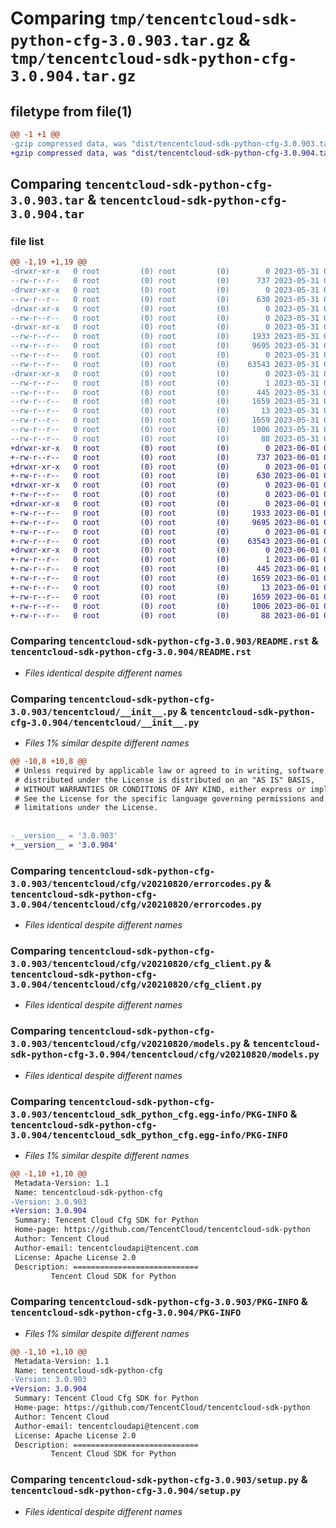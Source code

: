 # Comparing `tmp/tencentcloud-sdk-python-cfg-3.0.903.tar.gz` & `tmp/tencentcloud-sdk-python-cfg-3.0.904.tar.gz`

## filetype from file(1)

```diff
@@ -1 +1 @@
-gzip compressed data, was "dist/tencentcloud-sdk-python-cfg-3.0.903.tar", last modified: Wed May 31 02:06:19 2023, max compression
+gzip compressed data, was "dist/tencentcloud-sdk-python-cfg-3.0.904.tar", last modified: Thu Jun  1 02:29:09 2023, max compression
```

## Comparing `tencentcloud-sdk-python-cfg-3.0.903.tar` & `tencentcloud-sdk-python-cfg-3.0.904.tar`

### file list

```diff
@@ -1,19 +1,19 @@
-drwxr-xr-x   0 root         (0) root         (0)        0 2023-05-31 02:06:19.000000 tencentcloud-sdk-python-cfg-3.0.903/
--rw-r--r--   0 root         (0) root         (0)      737 2023-05-31 02:06:19.000000 tencentcloud-sdk-python-cfg-3.0.903/README.rst
-drwxr-xr-x   0 root         (0) root         (0)        0 2023-05-31 02:06:19.000000 tencentcloud-sdk-python-cfg-3.0.903/tencentcloud/
--rw-r--r--   0 root         (0) root         (0)      630 2023-05-31 02:06:19.000000 tencentcloud-sdk-python-cfg-3.0.903/tencentcloud/__init__.py
-drwxr-xr-x   0 root         (0) root         (0)        0 2023-05-31 02:06:19.000000 tencentcloud-sdk-python-cfg-3.0.903/tencentcloud/cfg/
--rw-r--r--   0 root         (0) root         (0)        0 2023-05-31 02:06:19.000000 tencentcloud-sdk-python-cfg-3.0.903/tencentcloud/cfg/__init__.py
-drwxr-xr-x   0 root         (0) root         (0)        0 2023-05-31 02:06:19.000000 tencentcloud-sdk-python-cfg-3.0.903/tencentcloud/cfg/v20210820/
--rw-r--r--   0 root         (0) root         (0)     1933 2023-05-31 02:06:19.000000 tencentcloud-sdk-python-cfg-3.0.903/tencentcloud/cfg/v20210820/errorcodes.py
--rw-r--r--   0 root         (0) root         (0)     9695 2023-05-31 02:06:19.000000 tencentcloud-sdk-python-cfg-3.0.903/tencentcloud/cfg/v20210820/cfg_client.py
--rw-r--r--   0 root         (0) root         (0)        0 2023-05-31 02:06:19.000000 tencentcloud-sdk-python-cfg-3.0.903/tencentcloud/cfg/v20210820/__init__.py
--rw-r--r--   0 root         (0) root         (0)    63543 2023-05-31 02:06:19.000000 tencentcloud-sdk-python-cfg-3.0.903/tencentcloud/cfg/v20210820/models.py
-drwxr-xr-x   0 root         (0) root         (0)        0 2023-05-31 02:06:19.000000 tencentcloud-sdk-python-cfg-3.0.903/tencentcloud_sdk_python_cfg.egg-info/
--rw-r--r--   0 root         (0) root         (0)        1 2023-05-31 02:06:19.000000 tencentcloud-sdk-python-cfg-3.0.903/tencentcloud_sdk_python_cfg.egg-info/dependency_links.txt
--rw-r--r--   0 root         (0) root         (0)      445 2023-05-31 02:06:19.000000 tencentcloud-sdk-python-cfg-3.0.903/tencentcloud_sdk_python_cfg.egg-info/SOURCES.txt
--rw-r--r--   0 root         (0) root         (0)     1659 2023-05-31 02:06:19.000000 tencentcloud-sdk-python-cfg-3.0.903/tencentcloud_sdk_python_cfg.egg-info/PKG-INFO
--rw-r--r--   0 root         (0) root         (0)       13 2023-05-31 02:06:19.000000 tencentcloud-sdk-python-cfg-3.0.903/tencentcloud_sdk_python_cfg.egg-info/top_level.txt
--rw-r--r--   0 root         (0) root         (0)     1659 2023-05-31 02:06:19.000000 tencentcloud-sdk-python-cfg-3.0.903/PKG-INFO
--rw-r--r--   0 root         (0) root         (0)     1006 2023-05-31 02:06:19.000000 tencentcloud-sdk-python-cfg-3.0.903/setup.py
--rw-r--r--   0 root         (0) root         (0)       88 2023-05-31 02:06:19.000000 tencentcloud-sdk-python-cfg-3.0.903/setup.cfg
+drwxr-xr-x   0 root         (0) root         (0)        0 2023-06-01 02:29:09.000000 tencentcloud-sdk-python-cfg-3.0.904/
+-rw-r--r--   0 root         (0) root         (0)      737 2023-06-01 02:29:09.000000 tencentcloud-sdk-python-cfg-3.0.904/README.rst
+drwxr-xr-x   0 root         (0) root         (0)        0 2023-06-01 02:29:09.000000 tencentcloud-sdk-python-cfg-3.0.904/tencentcloud/
+-rw-r--r--   0 root         (0) root         (0)      630 2023-06-01 02:29:09.000000 tencentcloud-sdk-python-cfg-3.0.904/tencentcloud/__init__.py
+drwxr-xr-x   0 root         (0) root         (0)        0 2023-06-01 02:29:09.000000 tencentcloud-sdk-python-cfg-3.0.904/tencentcloud/cfg/
+-rw-r--r--   0 root         (0) root         (0)        0 2023-06-01 02:29:09.000000 tencentcloud-sdk-python-cfg-3.0.904/tencentcloud/cfg/__init__.py
+drwxr-xr-x   0 root         (0) root         (0)        0 2023-06-01 02:29:09.000000 tencentcloud-sdk-python-cfg-3.0.904/tencentcloud/cfg/v20210820/
+-rw-r--r--   0 root         (0) root         (0)     1933 2023-06-01 02:29:09.000000 tencentcloud-sdk-python-cfg-3.0.904/tencentcloud/cfg/v20210820/errorcodes.py
+-rw-r--r--   0 root         (0) root         (0)     9695 2023-06-01 02:29:09.000000 tencentcloud-sdk-python-cfg-3.0.904/tencentcloud/cfg/v20210820/cfg_client.py
+-rw-r--r--   0 root         (0) root         (0)        0 2023-06-01 02:29:09.000000 tencentcloud-sdk-python-cfg-3.0.904/tencentcloud/cfg/v20210820/__init__.py
+-rw-r--r--   0 root         (0) root         (0)    63543 2023-06-01 02:29:09.000000 tencentcloud-sdk-python-cfg-3.0.904/tencentcloud/cfg/v20210820/models.py
+drwxr-xr-x   0 root         (0) root         (0)        0 2023-06-01 02:29:09.000000 tencentcloud-sdk-python-cfg-3.0.904/tencentcloud_sdk_python_cfg.egg-info/
+-rw-r--r--   0 root         (0) root         (0)        1 2023-06-01 02:29:09.000000 tencentcloud-sdk-python-cfg-3.0.904/tencentcloud_sdk_python_cfg.egg-info/dependency_links.txt
+-rw-r--r--   0 root         (0) root         (0)      445 2023-06-01 02:29:09.000000 tencentcloud-sdk-python-cfg-3.0.904/tencentcloud_sdk_python_cfg.egg-info/SOURCES.txt
+-rw-r--r--   0 root         (0) root         (0)     1659 2023-06-01 02:29:09.000000 tencentcloud-sdk-python-cfg-3.0.904/tencentcloud_sdk_python_cfg.egg-info/PKG-INFO
+-rw-r--r--   0 root         (0) root         (0)       13 2023-06-01 02:29:09.000000 tencentcloud-sdk-python-cfg-3.0.904/tencentcloud_sdk_python_cfg.egg-info/top_level.txt
+-rw-r--r--   0 root         (0) root         (0)     1659 2023-06-01 02:29:09.000000 tencentcloud-sdk-python-cfg-3.0.904/PKG-INFO
+-rw-r--r--   0 root         (0) root         (0)     1006 2023-06-01 02:29:09.000000 tencentcloud-sdk-python-cfg-3.0.904/setup.py
+-rw-r--r--   0 root         (0) root         (0)       88 2023-06-01 02:29:09.000000 tencentcloud-sdk-python-cfg-3.0.904/setup.cfg
```

### Comparing `tencentcloud-sdk-python-cfg-3.0.903/README.rst` & `tencentcloud-sdk-python-cfg-3.0.904/README.rst`

 * *Files identical despite different names*

### Comparing `tencentcloud-sdk-python-cfg-3.0.903/tencentcloud/__init__.py` & `tencentcloud-sdk-python-cfg-3.0.904/tencentcloud/__init__.py`

 * *Files 1% similar despite different names*

```diff
@@ -10,8 +10,8 @@
 # Unless required by applicable law or agreed to in writing, software
 # distributed under the License is distributed on an "AS IS" BASIS,
 # WITHOUT WARRANTIES OR CONDITIONS OF ANY KIND, either express or implied.
 # See the License for the specific language governing permissions and
 # limitations under the License.
 
 
-__version__ = '3.0.903'
+__version__ = '3.0.904'
```

### Comparing `tencentcloud-sdk-python-cfg-3.0.903/tencentcloud/cfg/v20210820/errorcodes.py` & `tencentcloud-sdk-python-cfg-3.0.904/tencentcloud/cfg/v20210820/errorcodes.py`

 * *Files identical despite different names*

### Comparing `tencentcloud-sdk-python-cfg-3.0.903/tencentcloud/cfg/v20210820/cfg_client.py` & `tencentcloud-sdk-python-cfg-3.0.904/tencentcloud/cfg/v20210820/cfg_client.py`

 * *Files identical despite different names*

### Comparing `tencentcloud-sdk-python-cfg-3.0.903/tencentcloud/cfg/v20210820/models.py` & `tencentcloud-sdk-python-cfg-3.0.904/tencentcloud/cfg/v20210820/models.py`

 * *Files identical despite different names*

### Comparing `tencentcloud-sdk-python-cfg-3.0.903/tencentcloud_sdk_python_cfg.egg-info/PKG-INFO` & `tencentcloud-sdk-python-cfg-3.0.904/tencentcloud_sdk_python_cfg.egg-info/PKG-INFO`

 * *Files 1% similar despite different names*

```diff
@@ -1,10 +1,10 @@
 Metadata-Version: 1.1
 Name: tencentcloud-sdk-python-cfg
-Version: 3.0.903
+Version: 3.0.904
 Summary: Tencent Cloud Cfg SDK for Python
 Home-page: https://github.com/TencentCloud/tencentcloud-sdk-python
 Author: Tencent Cloud
 Author-email: tencentcloudapi@tencent.com
 License: Apache License 2.0
 Description: ============================
         Tencent Cloud SDK for Python
```

### Comparing `tencentcloud-sdk-python-cfg-3.0.903/PKG-INFO` & `tencentcloud-sdk-python-cfg-3.0.904/PKG-INFO`

 * *Files 1% similar despite different names*

```diff
@@ -1,10 +1,10 @@
 Metadata-Version: 1.1
 Name: tencentcloud-sdk-python-cfg
-Version: 3.0.903
+Version: 3.0.904
 Summary: Tencent Cloud Cfg SDK for Python
 Home-page: https://github.com/TencentCloud/tencentcloud-sdk-python
 Author: Tencent Cloud
 Author-email: tencentcloudapi@tencent.com
 License: Apache License 2.0
 Description: ============================
         Tencent Cloud SDK for Python
```

### Comparing `tencentcloud-sdk-python-cfg-3.0.903/setup.py` & `tencentcloud-sdk-python-cfg-3.0.904/setup.py`

 * *Files identical despite different names*

